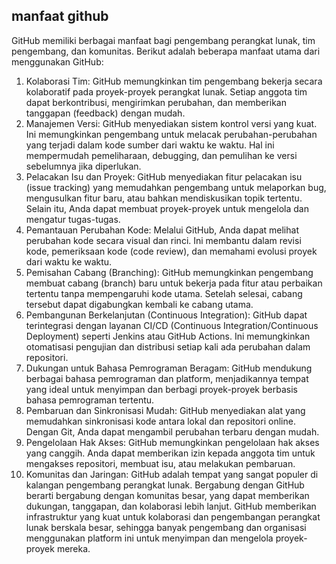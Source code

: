 ## manfaat github 

GitHub memiliki berbagai manfaat bagi pengembang perangkat lunak, tim pengembang, dan komunitas. Berikut adalah beberapa manfaat utama dari menggunakan GitHub:

1. Kolaborasi Tim:
   GitHub memungkinkan tim pengembang bekerja secara kolaboratif pada proyek-proyek perangkat lunak. Setiap anggota tim dapat berkontribusi, mengirimkan perubahan, dan memberikan tanggapan (feedback) dengan mudah.
2. Manajemen Versi:
   GitHub menyediakan sistem kontrol versi yang kuat. Ini memungkinkan pengembang untuk melacak perubahan-perubahan yang terjadi dalam kode sumber dari waktu ke waktu. Hal ini mempermudah pemeliharaan, debugging, dan pemulihan ke versi sebelumnya jika diperlukan.
3. Pelacakan Isu dan Proyek:
   GitHub menyediakan fitur pelacakan isu (issue tracking) yang memudahkan pengembang untuk melaporkan bug, mengusulkan fitur baru, atau bahkan mendiskusikan topik tertentu. Selain itu, Anda dapat membuat proyek-proyek untuk mengelola dan mengatur tugas-tugas.
4. Pemantauan Perubahan Kode:
   Melalui GitHub, Anda dapat melihat perubahan kode secara visual dan rinci. Ini membantu dalam revisi kode, pemeriksaan kode (code review), dan memahami evolusi proyek dari waktu ke waktu.
5. Pemisahan Cabang (Branching):
   GitHub memungkinkan pengembang membuat cabang (branch) baru untuk bekerja pada fitur atau perbaikan tertentu tanpa mempengaruhi kode utama. Setelah selesai, cabang tersebut dapat digabungkan kembali ke cabang utama.
6. Pembangunan Berkelanjutan (Continuous Integration):
    GitHub dapat terintegrasi dengan layanan CI/CD (Continuous Integration/Continuous Deployment) seperti Jenkins atau GitHub Actions. Ini memungkinkan otomatisasi pengujian dan distribusi setiap kali ada perubahan dalam repositori.
7. Dukungan untuk Bahasa Pemrograman Beragam:
   GitHub mendukung berbagai bahasa pemrograman dan platform, menjadikannya tempat yang ideal untuk menyimpan dan berbagi proyek-proyek berbasis bahasa pemrograman tertentu.
8. Pembaruan dan Sinkronisasi Mudah:
   GitHub menyediakan alat yang memudahkan sinkronisasi kode antara lokal dan repositori online. Dengan Git, Anda dapat mengambil perubahan terbaru dengan mudah.
9. Pengelolaan Hak Akses:
    GitHub memungkinkan pengelolaan hak akses yang canggih. Anda dapat memberikan izin kepada anggota tim untuk mengakses repositori, membuat isu, atau melakukan pembaruan.
10. Komunitas dan Jaringan:
    GitHub adalah tempat yang sangat populer di kalangan pengembang perangkat lunak. Bergabung dengan GitHub berarti bergabung dengan komunitas besar, yang dapat memberikan dukungan, tanggapan, dan kolaborasi lebih lanjut.
    GitHub memberikan infrastruktur yang kuat untuk kolaborasi dan pengembangan perangkat lunak berskala besar, sehingga banyak pengembang dan organisasi menggunakan platform ini untuk menyimpan dan mengelola proyek-proyek mereka.





